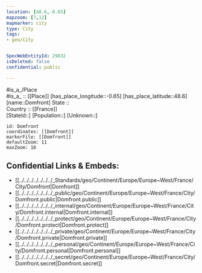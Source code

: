 ```yaml
---
location: [48.6,-0.65] 
mapzoom: [7,12] 
mapmarker: city 
type: City
tags:
- geo/City


SpocWebEntityId: 29832
isDeleted: false
confidential: public

---
```

#is_a_/Place  
#is_a_ :: [[Place]] 
[has_place_longitude::-0.65] 
[has_place_latitude::48.6] 
[name::Domfront] 
State ::  
Country :: [[France]]  
[StateId::] 
[Population::] 
[Unknown::] 


```leaflet
id: Domfront
coordinates: [[Domfront]] 
markerFile: [[Domfront]] 
defaultZoom: 11 
maxZoom: 18
```


## Confidential Links & Embeds: 
- [[../../../../../../../_Standards/geo/Continent/Europe/Europe~West/France/City/Domfront|Domfront]] 
- [[../../../../../../../_public/geo/Continent/Europe/Europe~West/France/City/Domfront.public|Domfront.public]] 
- [[../../../../../../../_internal/geo/Continent/Europe/Europe~West/France/City/Domfront.internal|Domfront.internal]] 
- [[../../../../../../../_protect/geo/Continent/Europe/Europe~West/France/City/Domfront.protect|Domfront.protect]] 
- [[../../../../../../../_private/geo/Continent/Europe/Europe~West/France/City/Domfront.private|Domfront.private]] 
- [[../../../../../../../_personal/geo/Continent/Europe/Europe~West/France/City/Domfront.personal|Domfront.personal]] 
- [[../../../../../../../_secret/geo/Continent/Europe/Europe~West/France/City/Domfront.secret|Domfront.secret]] 
